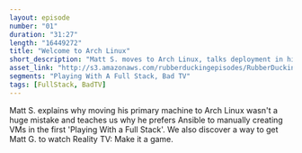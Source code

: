```yaml
---
layout: episode
number: "01"
duration: "31:27"
length: "16449272"
title: "Welcome to Arch Linux"
short_description: "Matt S. moves to Arch Linux, talks deployment in his first installment of Playing with a Full Stack, and proposes an investment opportunity."
asset_link: "http://s3.amazonaws.com/rubberduckingepisodes/RubberDucking001.m4a"
segments: "Playing With A Full Stack, Bad TV"
tags: [FullStack, BadTV]
---
```


Matt S. explains why moving his primary machine to Arch Linux wasn't a huge mistake and teaches us why he prefers Ansible to manually creating VMs in the first 'Playing With a Full Stack'. We also discover a way to get Matt G. to watch Reality TV: Make it a game.
